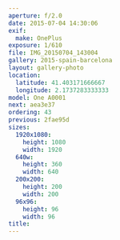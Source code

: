 ```yaml
---
aperture: f/2.0
date: 2015-07-04 14:30:06
exif:
  make: OnePlus
exposure: 1/610
file: IMG_20150704_143004
gallery: 2015-spain-barcelona
layout: gallery-photo
location:
  latitude: 41.403171666667
  longitude: 2.1737283333333
model: One A0001
next: aea3e37
ordering: 43
previous: 2fae95d
sizes:
  1920x1080:
    height: 1080
    width: 1920
  640w:
    height: 360
    width: 640
  200x200:
    height: 200
    width: 200
  96x96:
    height: 96
    width: 96
title: 
---
```

